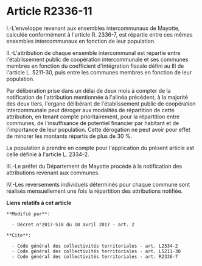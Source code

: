 # Article R2336-11

I.-L'enveloppe revenant aux ensembles intercommunaux de Mayotte, calculée conformément à l'article R. 2336-7, est répartie
entre ces mêmes ensembles intercommunaux en fonction de leur population. 

II.-L'attribution de chaque ensemble intercommunal est répartie entre l'établissement public de coopération intercommunale et
ses communes membres en fonction du coefficient d'intégration fiscale défini au III de l'article L. 5211-30, puis entre les
communes membres en fonction de leur population. 

Par délibération prise dans un délai de deux mois à compter de la notification de l'attribution mentionnée à l'alinéa
précédent, à la majorité des deux tiers, l'organe délibérant de l'établissement public de coopération intercommunale peut
déroger aux modalités de répartition de cette attribution, en tenant compte prioritairement, pour la répartition entre
communes, de l'insuffisance de potentiel financier par habitant et de l'importance de leur population. Cette dérogation ne
peut avoir pour effet de minorer les montants répartis de plus de 30 %. 

La population à prendre en compte pour l'application du présent article est celle définie à l'article L. 2334-2. 

III.-Le préfet du Département de Mayotte procède à la notification des attributions revenant aux communes. 

IV.-Les reversements individuels déterminés pour chaque commune sont réalisés mensuellement une fois la répartition des
attributions notifiée.

**Liens relatifs à cet article**

	**Modifié par**:

	  - Décret n°2017-518 du 10 avril 2017 - art. 2

	**Cite**:

	  - Code général des collectivités territoriales - art. L2334-2
	  - Code général des collectivités territoriales - art. L5211-30
	  - Code général des collectivités territoriales - art. R2336-7
